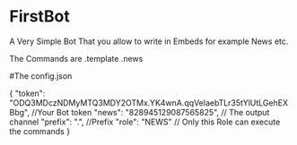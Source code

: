# FirstBot
A Very Simple Bot That you allow to write in Embeds for example News etc.


The Commands are
.template
.news

#The config.json

{ 
    "token": "ODQ3MDczNDMyMTQ3MDY2OTMx.YK4wnA.qqVelaebTLr35tYlUtLGehEXBbg", //Your Bot token
    "news": "828945129087565825", // The output channel
    "prefix": ".", //Prefix
    "role": "NEWS" // Only this Role can execute the commands
}
##
